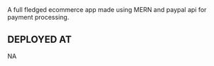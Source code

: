 ##
A full fledged ecommerce app made using MERN and paypal api for payment processing.

## DEPLOYED AT
NA
